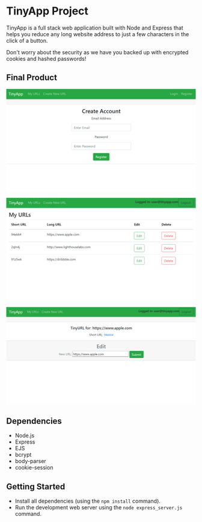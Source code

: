 # TinyApp Project

TinyApp is a full stack web application built with Node and Express that helps you reduce any long website address to just a few characters in the click of a button.

Don't worry about the security as we have you backed up with encrypted cookies and hashed passwords!


## Final Product

!["New User Registration Page"](https://github.com/Mojdehh/tinyapp/blob/master/docs/register_page.PNG?raw=true)

!["URLs Page"](https://github.com/Mojdehh/tinyapp/blob/master/docs/urls-page.PNG?raw=true)

!["URLs show"](https://github.com/Mojdehh/tinyapp/blob/master/docs/url_show.PNG?raw=true)


## Dependencies

- Node.js
- Express
- EJS
- bcrypt
- body-parser
- cookie-session

## Getting Started

- Install all dependencies (using the `npm install` command).
- Run the development web server using the `node express_server.js` command.